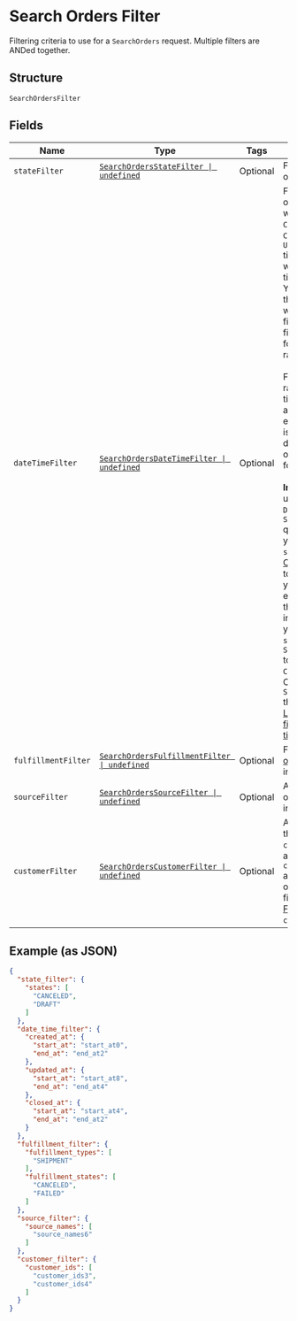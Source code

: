 
# Search Orders Filter

Filtering criteria to use for a `SearchOrders` request. Multiple filters
are ANDed together.

## Structure

`SearchOrdersFilter`

## Fields

| Name | Type | Tags | Description |
|  --- | --- | --- | --- |
| `stateFilter` | [`SearchOrdersStateFilter \| undefined`](../../doc/models/search-orders-state-filter.md) | Optional | Filter by the current order `state`. |
| `dateTimeFilter` | [`SearchOrdersDateTimeFilter \| undefined`](../../doc/models/search-orders-date-time-filter.md) | Optional | Filter for `Order` objects based on whether their `CREATED_AT`,<br>`CLOSED_AT`, or `UPDATED_AT` timestamps fall within a specified time range.<br>You can specify the time range and which timestamp to filter for. You can filter<br>for only one time range at a time.<br><br>For each time range, the start time and end time are inclusive. If the end time<br>is absent, it defaults to the time of the first request for the cursor.<br><br>__Important:__ If you use the `DateTimeFilter` in a `SearchOrders` query,<br>you must set the `sort_field` in [OrdersSort](../../doc/models/search-orders-sort.md)<br>to the same field you filter for. For example, if you set the `CLOSED_AT` field<br>in `DateTimeFilter`, you must set the `sort_field` in `SearchOrdersSort` to<br>`CLOSED_AT`. Otherwise, `SearchOrders` throws an error.<br>[Learn more about filtering orders by time range.](https://developer.squareup.com/docs/orders-api/manage-orders#important-note-on-filtering-orders-by-time-range) |
| `fulfillmentFilter` | [`SearchOrdersFulfillmentFilter \| undefined`](../../doc/models/search-orders-fulfillment-filter.md) | Optional | Filter based on [order fulfillment](../../doc/models/order-fulfillment.md) information. |
| `sourceFilter` | [`SearchOrdersSourceFilter \| undefined`](../../doc/models/search-orders-source-filter.md) | Optional | A filter based on order `source` information. |
| `customerFilter` | [`SearchOrdersCustomerFilter \| undefined`](../../doc/models/search-orders-customer-filter.md) | Optional | A filter based on the order `customer_id` and any tender `customer_id`<br>associated with the order. It does not filter based on the<br>[FulfillmentRecipient](../../doc/models/order-fulfillment-recipient.md) `customer_id`. |

## Example (as JSON)

```json
{
  "state_filter": {
    "states": [
      "CANCELED",
      "DRAFT"
    ]
  },
  "date_time_filter": {
    "created_at": {
      "start_at": "start_at0",
      "end_at": "end_at2"
    },
    "updated_at": {
      "start_at": "start_at8",
      "end_at": "end_at4"
    },
    "closed_at": {
      "start_at": "start_at4",
      "end_at": "end_at2"
    }
  },
  "fulfillment_filter": {
    "fulfillment_types": [
      "SHIPMENT"
    ],
    "fulfillment_states": [
      "CANCELED",
      "FAILED"
    ]
  },
  "source_filter": {
    "source_names": [
      "source_names6"
    ]
  },
  "customer_filter": {
    "customer_ids": [
      "customer_ids3",
      "customer_ids4"
    ]
  }
}
```

